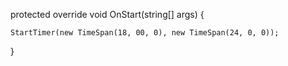 protected override void OnStart(string[] args)
{

    

    StartTimer(new TimeSpan(18, 00, 0), new TimeSpan(24, 0, 0));
}
